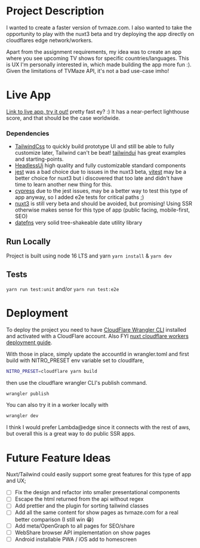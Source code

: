 # Project Description

I wanted to create a faster version of tvmaze.com. I also wanted to take the 
opportunity to play with the nuxt3 beta and try deploying the app directly on cloudflares edge network/workers.

Apart from the assignment requirements, my idea was to create an app where you see upcoming TV shows for specific countries/languages.
This is UX I'm personally interested in, which made building the app more fun :). Given the limitations of TVMaze API, it's not a bad use-case imho!

# Live App

[Link to live app, try it out!](https://nuxt-v-maze.devmc.workers.dev/) pretty fast ey? :) It has a near-perfect lighthouse score, and that 
should be the case worldwide.

### Dependencies

* [TailwindCss](https://tailwindcss.com/) to quickly build prototype UI and still be able to fully customize later, Tailwind can't be beat! [tailwindui](https://tailwindui.com/) has great examples and starting-points.
* [HeadlessUi](https://headlessui.dev/) high quality and fully customizable standard components
* [jest](https://jestjs.io/) was a bad choice due to issues in the nuxt3 beta, [vitest](https://vitest.dev/guide/) may be a better choice for nuxt3 but i discovered that too late and didn't have time to learn another new thing for this.
* [cypress](https://cypress.io) due to the jest issues, may be a better way to test this type of app anyway, so I added e2e tests for critical paths ;)
* [nuxt3](https://v3.nuxtjs.org/) is still very beta and should be avoided, but promising! Using SSR otherwise makes sense for this type of app (public facing, mobile-first, SEO)
* [datefns](https://date-fns.org/) very solid tree-shakeable date utility library

## Run Locally
Project is built using node 16 LTS and yarn
`yarn install` & `yarn dev`

## Tests
`yarn run test:unit` and/or `yarn run test:e2e`

# Deployment
To deploy the project you need to have [CloudFlare Wrangler CLI](https://developers.cloudflare.com/workers/cli-wrangler/install-update/) 
installed and activated with a CloudFlare account. Also FYI [nuxt cloudflare workers deployment guide](https://v3.nuxtjs.org/guide/deployment/cloudflare).

With those in place, simply update the accountId in wrangler.toml and first build with NITRO_PRESET env variable set to cloudlfare,
```bash
NITRO_PRESET=cloudflare yarn build
```
then use the cloudflare wrangler CLI's publish command.
```bash
wrangler publish
```
You can also try it in a worker locally with
```bash
wrangler dev
```

I think I would prefer Lambda@edge since it connects with the rest of aws, but overall this is a great way to do public SSR apps.

# Future Feature Ideas
Nuxt/Tailwind could easily support some great features for this type of app and UX;
- [ ] Fix the design and refactor into smaller presentational components
- [ ] Escape the html returned from the api without regex
- [ ] Add prettier and the plugin for sorting tailwind classes
- [ ] Add all the same content for show pages as tvmaze.com for a real better comparison (I still win 😁)
- [ ] Add meta/OpenGraph to all pages for SEO/share
- [ ] WebShare browser API implementation on show pages
- [ ] Android installable PWA / iOS add to homescreen
